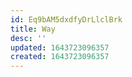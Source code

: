 ```yaml
---
id: Eq9bAM5dxdfyDrLlclBrk
title: Way
desc: ''
updated: 1643723096357
created: 1643723096357
---
```


